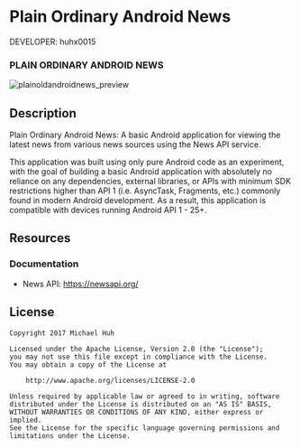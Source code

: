 Plain Ordinary Android News
========================

DEVELOPER: huhx0015

### PLAIN ORDINARY ANDROID NEWS
![plainoldandroidnews_preview](https://cloud.githubusercontent.com/assets/1645482/24737842/a07ed792-1a46-11e7-8e02-c3bedc164c94.gif)

## Description

Plain Ordinary Android News: A basic Android application for viewing the latest news from various news sources using the News API service.

This application was built using only pure Android code as an experiment, with the goal of building a basic Android application with absolutely no reliance on any dependencies, external libraries, or APIs with minimum SDK restrictions higher than API 1 (i.e. AsyncTask, Fragments, etc.) commonly found in modern Android development. As a result, this application is compatible with devices running Android API 1 - 25+.

## Resources

### Documentation

* News API: https://newsapi.org/

## License

    Copyright 2017 Michael Huh

    Licensed under the Apache License, Version 2.0 (the "License");
    you may not use this file except in compliance with the License.
    You may obtain a copy of the License at

        http://www.apache.org/licenses/LICENSE-2.0

    Unless required by applicable law or agreed to in writing, software
    distributed under the License is distributed on an "AS IS" BASIS,
    WITHOUT WARRANTIES OR CONDITIONS OF ANY KIND, either express or implied.
    See the License for the specific language governing permissions and
    limitations under the License.
